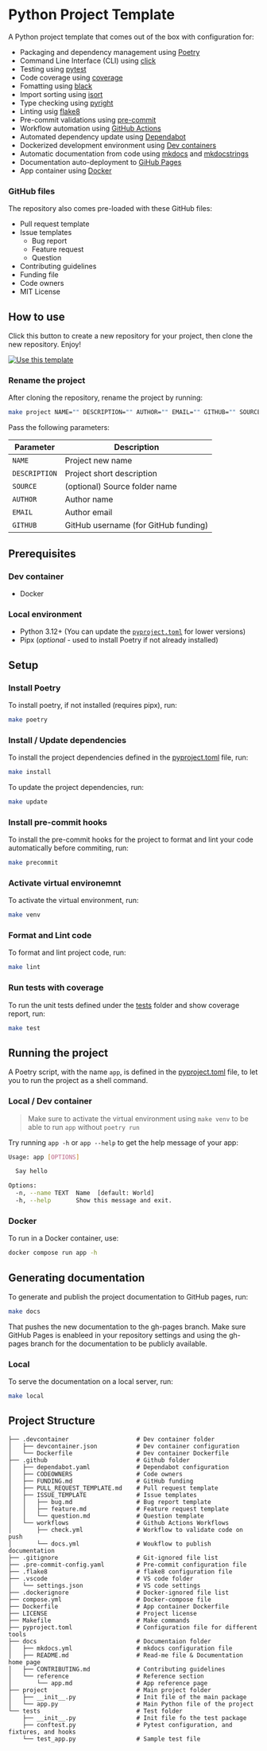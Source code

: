 # Python Project Template 
A Python project template that comes out of the box with configuration for:

- Packaging and dependency management using [Poetry](https://python-poetry.org)
- Command Line Interface (CLI) using [click](https://click.palletsprojects.com)
- Testing using [pytest](https://pytest.org)
- Code coverage using [coverage](https://coverage.readthedocs.io)
- Fomatting using [black](https://black.readthedocs.io) 
- Import sorting using [isort](https://pycqa.github.io/isort)
- Type checking using [pyright](https://microsoft.github.io/pyright)
- Linting usig [flake8](https://flake8.pycqa.org)
- Pre-commit validations using [pre-commit](https://pre-commit.com)
- Workflow automation using [GitHub Actions](https://github.com/features/actions)
- Automated dependency update using [Dependabot](https://docs.github.com/en/code-security/dependabot)
- Dockerized development environment using [Dev containers](https://code.visualstudio.com/docs/devcontainers/containers)
- Automatic documentation from code using [mkdocs](https://www.mkdocs.org) and [mkdocstrings](https://mkdocstrings.github.io)
- Documentation auto-deployment to [GiHub Pages](https://pages.github.com)
- App container using [Docker](https://docker.com)


### GitHub files
The repository also comes pre-loaded with these GitHub files:

- Pull request template
- Issue templates
    + Bug report
    + Feature request
    + Question
- Contributing guidelines
- Funding file
- Code owners
- MIT License

## How to use
Click this button to create a new repository for your project, then clone the new repository. Enjoy!

[![Use this template]( https://img.shields.io/badge/Use%20this%20template-238636?style=for-the-badge)](https://github.com/amrabed/python/generate)

### Rename the project
After cloning the repository, rename the project by running:
```bash
make project NAME="" DESCRIPTION="" AUTHOR="" EMAIL="" GITHUB="" SOURCE=""
```
Pass the following parameters:

Parameter | Description
--- | ---
`NAME` | Project new name
`DESCRIPTION` | Project short description
`SOURCE` | (optional) Source folder name
`AUTHOR` | Author name
`EMAIL`| Author email 
`GITHUB`| GitHub username (for GitHub funding)


## Prerequisites
### Dev container
- Docker

### Local environment
- Python 3.12+ (You can update the [`pyproject.toml`](../pyproject.toml#L39) for lower versions)
- Pipx (*optional* - used to install Poetry if not already installed)

## Setup

### Install Poetry
To install poetry, if not installed (requires pipx), run:
```bash
make poetry
```

### Install / Update dependencies
To install the project dependencies defined in the [pyproject.toml](../pyproject.toml) file, run:
```bash
make install
```

To update the project dependencies, run:
```bash
make update
```

### Install pre-commit hooks
To install the pre-commit hooks for the project to format and lint your code automatically before commiting, run: 
```bash
make precommit
```

### Activate virtual environemnt
To activate the virtual environment, run:
```bash
make venv
```

### Format and Lint code
To format and lint project code, run:
```bash
make lint
```

### Run tests with coverage
To run the unit tests defined under the [tests](../tests/) folder and show coverage report, run:
```bash
make test
```

## Running the project
A Poetry script, with the name `app`, is defined in the [pyproject.toml](../pyproject.toml#L36) file, to let you to run the project as a shell command.

### Local / Dev container
> Make sure to activate the virtual environment using `make venv` to be able to run `app` without `poetry run`

Try running `app -h` or `app --help` to get the help message of your app:
```bash
Usage: app [OPTIONS]

  Say hello

Options:
  -n, --name TEXT  Name  [default: World]
  -h, --help       Show this message and exit.
```

### Docker
To run in a Docker container, use:
```bash
docker compose run app -h
```

## Generating documentation
To generate and publish the project documentation to GitHub pages, run:
```bash
make docs
```
That pushes the new documentation to the gh-pages branch. 
Make sure GitHub Pages is enableed in your repository settings and using the gh-pages branch for the documentation to be publicly available.

### Local
To serve the documentation on a local server, run:
```bash
make local
```

## Project Structure

```
├── .devcontainer                   # Dev container folder
│   ├── devcontainer.json           # Dev container configuration
│   └── Dockerfile                  # Dev container Dockerfile
├── .github                         # Github folder
│   ├── dependabot.yaml             # Dependabot configuration
│   ├── CODEOWNERS                  # Code owners
│   ├── FUNDING.md                  # GitHub funding
│   ├── PULL_REQUEST_TEMPLATE.md    # Pull request template
│   ├── ISSUE_TEMPLATE              # Issue templates
│   │   ├── bug.md                  # Bug report template
│   │   ├── feature.md              # Feature request template
│   │   └── question.md             # Question template
│   └── workflows                   # Github Actions Workflows
│       ├── check.yml               # Workflow to validate code on push
│       └── docs.yml                # Woukflow to publish documentation
├── .gitignore                      # Git-ignored file list
├── .pre-commit-config.yaml         # Pre-commit configuration file
├── .flake8                         # flake8 configuration file
├── .vscode                         # VS code folder
│   └── settings.json               # VS code settings
├── .dockerignore                   # Docker-ignored file list
├── compose.yml                     # Docker-compose file
├── Dockerfile                      # App container Dockerfile
├── LICENSE                         # Project license
├── Makefile                        # Make commands
├── pyproject.toml                  # Configuration file for different tools
├── docs                            # Documentaion folder
│   ├── mkdocs.yml                  # mkdocs configuration file
│   ├── README.md                   # Read-me file & Documentation home page
│   ├── CONTRIBUTING.md             # Contributing guidelines
│   └── reference                   # Reference section
│       └── app.md                  # App reference page
├── project                         # Main project folder
│   ├── __init__.py                 # Init file of the main package
│   └── app.py                      # Main Python file of the project
└── tests                           # Test folder
    ├── __init__.py                 # Init file fo the test package
    ├── conftest.py                 # Pytest configuration, and fixtures, and hooks
    └── test_app.py                 # Sample test file
```